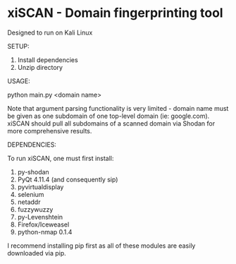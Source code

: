 # xiSCAN - Domain fingerprinting tool
 Designed to run on Kali Linux

SETUP:

  1. Install dependencies
  2. Unzip directory

USAGE: 

python main.py \<domain name\>

  Note that argument parsing functionality is very limited - domain name must be given as one subdomain of one
  top-level domain (ie: google.com). xiSCAN should pull all subdomains of a scanned domain via Shodan for more
  comprehensive results.

DEPENDENCIES:

To run xiSCAN, one must first install:
  1. py-shodan
  2. PyQt 4.11.4 (and consequently sip)
  3. pyvirtualdisplay
  4. selenium
  5. netaddr
  6. fuzzywuzzy
  7. py-Levenshtein
  8. Firefox/Iceweasel
  9. python-nmap 0.1.4

I recommend installing pip first as all of these modules are easily downloaded via pip.
